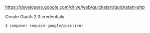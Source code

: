 https://developers.google.com/drive/web/quickstart/quickstart-php

Create Oauth 2.0 credentials

```
$ composer require google/apiclient
```